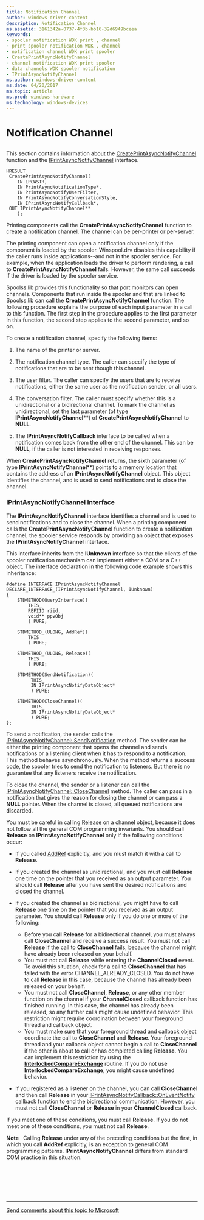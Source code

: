 ```yaml
---
title: Notification Channel
author: windows-driver-content
description: Notification Channel
ms.assetid: 3161342a-0737-4f3b-bb16-32d6949bceea
keywords:
- spooler notification WDK print , channel
- print spooler notification WDK , channel
- notification channel WDK print spooler
- CreatePrintAsyncNotifyChannel
- channel notification WDK print spooler
- data channels WDK spooler notification
- IPrintAsyncNotifyChannel
ms.author: windows-driver-content
ms.date: 04/20/2017
ms.topic: article
ms.prod: windows-hardware
ms.technology: windows-devices
---
```


# Notification Channel


## <a href="" id="ddk-notification-channel-gg"></a>


This section contains information about the [CreatePrintAsyncNotifyChannel](http://go.microsoft.com/fwlink/p/?linkid=124750) function and the [IPrintAsyncNotifyChannel](http://go.microsoft.com/fwlink/p/?linkid=124758) interface.

```
HRESULT
 CreatePrintAsyncNotifyChannel(
    IN LPCWSTR,
    IN PrintAsyncNotificationType*,
    IN PrintAsyncNotifyUserFilter,
    IN PrintAsyncNotifyConversationStyle,
    IN IPrintAsyncNotifyCallback*,
 OUT IPrintAsyncNotifyChannel**
    );
```

Printing components call the **CreatePrintAsyncNotifyChannel** function to create a notification channel. The channel can be per-printer or per-server.

The printing component can open a notification channel only if the component is loaded by the spooler. Winspool.drv disables this capability if the caller runs inside applications--and not in the spooler service. For example, when the application loads the driver to perform rendering, a call to **CreatePrintAsyncNotifyChannel** fails. However, the same call succeeds if the driver is loaded by the spooler service.

Spoolss.lib provides this functionality so that port monitors can open channels. Components that run inside the spooler and that are linked to Spoolss.lib can call the **CreatePrintAsyncNotifyChannel** function. The following procedure explains the purpose of each input parameter in a call to this function. The first step in the procedure applies to the first parameter in this function, the second step applies to the second parameter, and so on.

To create a notification channel, specify the following items:

1.  The name of the printer or server.

2.  The notification channel type. The caller can specify the type of notifications that are to be sent though this channel.

3.  The user filter. The caller can specify the users that are to receive notifications, either the same user as the notification sender, or all users.

4.  The conversation filter. The caller must specify whether this is a unidirectional or a bidirectional channel. To mark the channel as unidirectional, set the last parameter (of type **IPrintAsyncNotifyChannel**\*\*) of **CreatePrintAsyncNotifyChannel** to **NULL**.

5.  The **IPrintAsyncNotifyCallback** interface to be called when a notification comes back from the other end of the channel. This can be **NULL**, if the caller is not interested in receiving responses.

When **CreatePrintAsyncNotifyChannel** returns, the sixth parameter (of type **IPrintAsyncNotifyChannel**\*\*) points to a memory location that contains the address of an **IPrintAsyncNotifyChannel** object. This object identifies the channel, and is used to send notifications and to close the channel.

### IPrintAsyncNotifyChannel Interface

The **IPrintAsyncNotifyChannel** interface identifies a channel and is used to send notifications and to close the channel. When a printing component calls the **CreatePrintAsyncNotifyChannel** function to create a notification channel, the spooler service responds by providing an object that exposes the **IPrintAsyncNotifyChannel** interface.

This interface inherits from the **IUnknown** interface so that the clients of the spooler notification mechanism can implement either a COM or a C++ object. The interface declaration in the following code example shows this inheritance:

```
#define INTERFACE IPrintAsyncNotifyChannel
DECLARE_INTERFACE_(IPrintAsyncNotifyChannel, IUnknown)
{
    STDMETHOD(QueryInterface)(
        THIS_ 
        REFIID riid, 
        void** ppvObj
        ) PURE;
 
    STDMETHOD_(ULONG, AddRef)(
        THIS
        ) PURE;
 
    STDMETHOD_(ULONG, Release)(
        THIS
        ) PURE;
 
    STDMETHOD(SendNotification)(
         THIS_
         IN IPrintAsyncNotifyDataObject*
         ) PURE;
 
    STDMETHOD(CloseChannel)(
         THIS_
         IN IPrintAsyncNotifyDataObject*
         ) PURE;
};
```

To send a notification, the sender calls the [IPrintAsyncNotifyChannel::SendNotification](http://go.microsoft.com/fwlink/p/?linkid=124760) method. The sender can be either the printing component that opens the channel and sends notifications or a listening client when it has to respond to a notification. This method behaves asynchronously. When the method returns a success code, the spooler tries to send the notification to listeners. But there is no guarantee that any listeners receive the notification.

To close the channel, the sender or a listener can call the [IPrintAsyncNotifyChannel::CloseChannel](http://go.microsoft.com/fwlink/p/?linkid=124759) method. The caller can pass in a notification that gives the reason for closing the channel or can pass a **NULL** pointer. When the channel is closed, all queued notifications are discarded.

You must be careful in calling [Release](http://go.microsoft.com/fwlink/p/?linkid=98433) on a channel object, because it does not follow all the general COM programming invariants. You should call **Release** on **IPrintAsyncNotifyChannel** only if the following conditions occur:

-   If you called [AddRef](http://go.microsoft.com/fwlink/p/?linkid=98432) explicitly, and you must match it with a call to **Release**.

-   If you created the channel as unidirectional, and you must call **Release** one time on the pointer that you received as an output parameter. You should call **Release** after you have sent the desired notifications and closed the channel.

-   If you created the channel as bidirectional, you might have to call **Release** one time on the pointer that you received as an output parameter. You should call **Release** only if you do one or more of the following:
    -   Before you call **Release** for a bidirectional channel, you must always call **CloseChannel** and receive a success result. You must not call **Release** if the call to **CloseChannel** fails, because the channel might have already been released on your behalf.
    -   You must not call **Release** while entering the **ChannelClosed** event. To avoid this situation, check for a call to **CloseChannel** that has failed with the error CHANNEL\_ALREADY\_CLOSED. You do not have to call **Release** in this case, because the channel has already been released on your behalf.
    -   You must not call **CloseChannel**, **Release**, or any other member function on the channel if your **ChannelClosed** callback function has finished running. In this case, the channel has already been released, so any further calls might cause undefined behavior. This restriction might require coordination between your foreground thread and callback object.
    -   You must make sure that your foreground thread and callback object coordinate the call to **CloseChannel** and **Release**. Your foreground thread and your callback object cannot begin a call to **CloseChannel** if the other is about to call or has completed calling **Release**. You can implement this restriction by using the [**InterlockedCompareExchange**](https://msdn.microsoft.com/library/windows/hardware/ff547853) routine. If you do not use **InterlockedCompareExchange**, you might cause undefined behavior.
-   If you registered as a listener on the channel, you can call **CloseChannel** and then call **Release** in your [IPrintAsyncNotifyCallback::OnEventNotify](http://go.microsoft.com/fwlink/p/?linkid=124757) callback function to end the bidirectional communication. However, you must not call **CloseChannel** or **Release** in your **ChannelClosed** callback.

If you meet one of these conditions, you must call **Release**. If you do not meet one of these conditions, you must not call **Release**.

**Note**   Calling **Release** under any of the preceding conditions but the first, in which you call **AddRef** explicitly, is an exception to general COM programming patterns. **IPrintAsyncNotifyChannel** differs from standard COM practice in this situation.

 

 

 


--------------------
[Send comments about this topic to Microsoft](mailto:wsddocfb@microsoft.com?subject=Documentation%20feedback%20%5Bprint\print%5D:%20Notification%20Channel%20%20RELEASE:%20%289/1/2016%29&body=%0A%0APRIVACY%20STATEMENT%0A%0AWe%20use%20your%20feedback%20to%20improve%20the%20documentation.%20We%20don't%20use%20your%20email%20address%20for%20any%20other%20purpose,%20and%20we'll%20remove%20your%20email%20address%20from%20our%20system%20after%20the%20issue%20that%20you're%20reporting%20is%20fixed.%20While%20we're%20working%20to%20fix%20this%20issue,%20we%20might%20send%20you%20an%20email%20message%20to%20ask%20for%20more%20info.%20Later,%20we%20might%20also%20send%20you%20an%20email%20message%20to%20let%20you%20know%20that%20we've%20addressed%20your%20feedback.%0A%0AFor%20more%20info%20about%20Microsoft's%20privacy%20policy,%20see%20http://privacy.microsoft.com/default.aspx. "Send comments about this topic to Microsoft")


